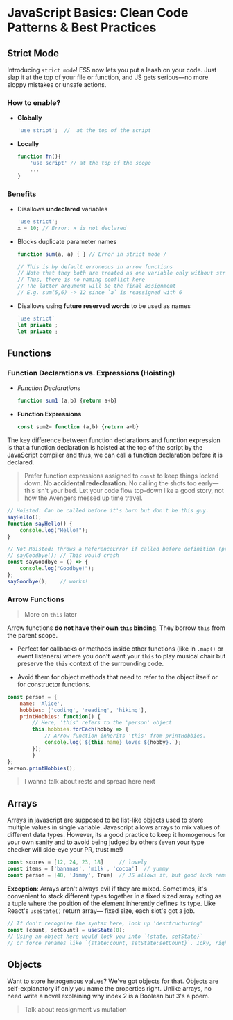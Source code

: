 # JavaScript Basics: Clean Code Patterns & Best Practices

## Strict Mode

Introducing `strict mode`! ES5 now lets you put a leash on your code. Just slap it at the top of your file or function, and JS gets serious—no more sloppy mistakes or unsafe actions.

### How to enable?

- **Globally**

    ```javascript
    'use stript';  //  at the top of the script
    ```

- **Locally**

    ```javascript
    function fn(){
        'use script' // at the top of the scope
        ...
    }
    ```

### Benefits

- Disallows **undeclared** variables

    ```javascript
    'use strict';
    x = 10; // Error: x is not declared
    ```

- Blocks duplicate parameter names

    ```javascript
    function sum(a, a) { } // Error in strict mode /

    // This is by default erroneous in arrow functions
    // Note that they both are treated as one variable only without strict
    // Thus, there is no naming conflict here 
    // The latter argument will be the final assignment
    // E.g. sum(5,6) -> 12 since `a` is reassigned with 6
    ```

- Disallows using **future reserved words** to be used as names

    ```javascript
    `use strict`
    let private ;
    let private ;
    ```

## Functions

### Function Declarations vs. Expressions (Hoisting)

- *Function Declarations*

    ```javascript
    function sum1 (a,b) {return a+b}
    ```

- **Function Expressions**

    ```javascript
    const sum2= function (a,b) {return a+b}
    ```

The key difference between function declarations and function expression is that a function declaration is hoisted at the top of the script by the JavaScript compiler and thus, we can call a function declaration before  it is declared. 

> Prefer function expressions assigned to `const` to keep things locked down. No **accidental redeclaration**. No calling the shots too early— this isn't your bed. Let your code flow top-down like a good story, not how the Avengers messed up time travel.

```javascript
// Hoisted: Can be called before it's born but don't be this guy.
sayHello();
function sayHello() {
    console.log("Hello!");
}

// Not Hoisted: Throws a ReferenceError if called before definition (predictable)
// sayGoodbye(); // This would crash
const sayGoodbye = () => {
    console.log("Goodbye!");
};
sayGoodbye();    // works!
```

### Arrow Functions

> More on `this` later

Arrow functions **do not have their own `this` binding**. They borrow `this` from the parent scope.

- Perfect for callbacks or methods inside other functions (like in `.map()` or event listeners) where you don't want your `this` to play musical chair but preserve the `this` context of the surrounding code.

- Avoid them for object methods that need to refer to the object itself or for constructor functions.

```javascript
const person = {
    name: 'Alice',
    hobbies: ['coding', 'reading', 'hiking'],
    printHobbies: function() {
        // Here, 'this' refers to the 'person' object
        this.hobbies.forEach(hobby => {
            // Arrow function inherits 'this' from printHobbies. 
            console.log(`${this.name} loves ${hobby}.`);
        });
        }
};
person.printHobbies();
```

> I wanna talk about rests and spread here next

## Arrays

Arrays in javascript are supposed to be list-like objects used to store multiple values in single variable. Javascript allows arrays to mix values of different data types. However, its a good practice to keep it homogenous for your own sanity and to avoid being judged by others (even your type checker will side-eye your PR, trust me!)

```javascript
const scores = [12, 24, 23, 18]     // lovely
const items = ['bananas', 'milk', 'cocoa']  // yummy
const person = [48, 'Jimmy', True]  // JS allows it, but good luck remembering the sequence
```

**Exception**: Arrays aren't always evil if they are mixed. Sometimes, it's convenient to stack different types together in a fixed sized array acting as a tuple where the position of the element inherently defines its type. Like React's `useState()` return array— fixed size, each slot's got a job.

```jsx
// If don't recognize the syntax here, look up 'desctructuring'
const [count, setCount] = useState(0);  
// Using an object here would lock you into `{state, setState}` 
// or force renames like `{state:count, setState:setCount}`. Icky, right?
```

## Objects

Want to store hetrogenous values? We've got objects for that. Objects are self-explanatory if only you name the properties right. Unlike arrays, no need write a novel explaining why index 2 is a Boolean but 3's a poem.

> Talk about reasignment vs mutation
